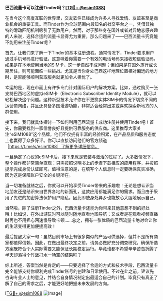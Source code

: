 **巴西流量卡可以注册Tinder吗？[[TG💪+ @esim1088](https://t.me/s/esim1088)]**

在当今这个高度互联的世界里，交友软件已经成为许多人寻找爱情、友谊甚至是商业机会的重要工具。而Tinder作为全球范围内最知名的社交平台之一，凭借其独特的滑动匹配机制吸引了无数用户。然而，对于那些身在国外或者对异地恋感兴趣的人来说，选择合适的流量卡显得尤为重要。那么问题来了——巴西流量卡究竟能不能用来注册Tinder呢？

首先，让我们来了解一下Tinder的基本注册流程。通常情况下，Tinder要求用户通过手机号码进行验证。这意味着你需要一个有效的电话号码来接收短信验证码。如果是在本地使用当地的SIM卡，这一步自然不成问题；但如果是在国外旅行或长期居住，则可能面临一些挑战。尤其是当你身处巴西这样地理位置相对偏远的地方时，是否能够顺利获取服务就更加令人担忧了。

幸运的是，现在市面上有许多专门针对国际用户的解决方案。比如，通过购买一张支持巴西地区的虚拟eSIM卡（Electronic Subscriber Identity Module），就可以轻松解决这个问题。这种新型技术允许你在不更换实体SIM卡的情况下切换不同的运营商网络，并且还具备多国漫游功能，非常适合经常出差或喜欢探索新地方的人群使用。

接下来，我们就具体探讨一下如何利用巴西流量卡成功注册并使用Tinder吧！首先，你需要找到一家信誉良好且提供可靠服务的供应商。这里推荐大家关注“eSIM1088”这个品牌，他们不仅拥有丰富的经验积累，在产品品质和服务态度上也赢得了众多好评。你可以直接访问他们的官方频道［https://t.me/s/esim1088］了解更多详细信息。

一旦确定了心仪的eSIM卡后，接下来就是安装与激活的过程了。大多数情况下，整个操作都非常简单直观：只需按照说明书上的步骤下载相应的应用程序，并按照提示完成身份认证即可。值得注意的是，在填写个人信息时一定要确保真实准确，因为这是保障账户安全的关键所在。

当一切准备就绪之后，你就可以开始享受Tinder带来的乐趣啦！无论是想认识当地朋友还是结识来自世界各地的新面孔，这款应用都能满足你的需求。而且由于采用了先进的加密算法保护用户隐私，因此即使身处异乡也能放心大胆地展示自己。

当然啦，除了注册Tinder之外，巴西流量卡还能为你带来其他意想不到的好处哦！比如说，在外出游玩时可以随时随地查看地图导航；又或者是在观看视频直播时再也不用担心网速慢导致卡顿……总之，拥有一张优质的巴西流量卡绝对会让你的生活变得更加便捷高效！

最后提醒大家一句：虽然目前市场上有很多类似的产品可供选择，但并不是所有商家都值得信赖。因此，在做出最终决定之前，请务必做好充分调查研究，确保所选方案既符合个人实际需要又能保证长期稳定运行。毕竟谁都不希望辛辛苦苦折腾了半天却落得个竹篮打水一场空的结果吧？

综上所述，答案当然是肯定的——只要选择了合适的方式和技术手段，巴西流量卡完全能够支持你顺利完成Tinder账号的创建和日常使用。不过在此之前，建议先咨询专业人士的意见，并结合自身情况制定出最适合自己的计划。毕竟只有真正了解了自己的需求之后，才能更好地把握未来发展的方向。

[[TG💪+ @esim1088](https://t.me/s/esim1088) ![Image](https://i.postimg.cc/4NQfJmqS/Snipaste-2025-05-13-00-14-12.png)]